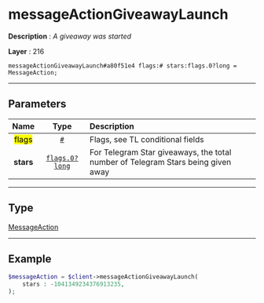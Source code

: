 # messageActionGiveawayLaunch

**Description** : *A giveaway was started*

**Layer** : 216

```tl
messageActionGiveawayLaunch#a80f51e4 flags:# stars:flags.0?long = MessageAction;
```

---

## Parameters

| Name | Type | Description |
| :---: | :---: | :--- |
| <mark>flags</mark> | [`#`](type/#) | Flags, see TL conditional fields |
| **stars** | [`flags.0?long`](type/long) | For Telegram Star giveaways, the total number of Telegram Stars being given away |

---

## Type

[MessageAction](type/MessageAction)

---

## Example

```php
$messageAction = $client->messageActionGiveawayLaunch(
	stars : -1041349234376913235,
);
```